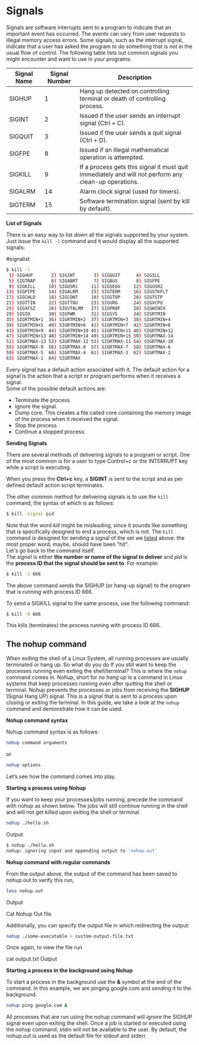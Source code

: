 # Signals
Signals are software interrupts sent to a program to indicate that an important event has occurred. The events can vary from user requests to illegal memory access errors. 
Some signals, such as the interrupt signal, indicate that a user has asked the program to do something that is not in the usual flow of control.
The following table lists out common signals you might encounter and want to use in your programs:

| **Signal Name** |	**Signal Number** | **Description** |
| --- | --- | --- |
| SIGHUP | 1 | Hang up detected on controlling terminal or death of controlling process. |
| SIGINT | 2 | Issued if the user sends an interrupt signal (Ctrl + C). |
| SIGQUIT | 3 | Issued if the user sends a quit signal (Ctrl + D). |
| SIGFPE| 8 | Issued if an illegal mathematical operation is attempted. |
| SIGKILL| 9 | If a process gets this signal it must quit immediately and will not perform any clean-up operations. |
| SIGALRM | 14 | Alarm clock signal (used for timers). |
| SIGTERM | 15 | Software termination signal (sent by kill by default). |

**List of Signals**

There is an easy way to list down all the signals supported by your system. Just issue the ``kill -l`` command and it would display all the supported signals:

#signalist
```bash
$ kill -l
 1) SIGHUP       2) SIGINT       3) SIGQUIT      4) SIGILL
 5) SIGTRAP      6) SIGABRT      7) SIGBUS       8) SIGFPE
 9) SIGKILL     10) SIGUSR1     11) SIGSEGV     12) SIGUSR2
13) SIGPIPE     14) SIGALRM     15) SIGTERM     16) SIGSTKFLT
17) SIGCHLD     18) SIGCONT     19) SIGSTOP     20) SIGTSTP
21) SIGTTIN     22) SIGTTOU     23) SIGURG      24) SIGXCPU
25) SIGXFSZ     26) SIGVTALRM   27) SIGPROF     28) SIGWINCH
29) SIGIO       30) SIGPWR      31) SIGSYS      34) SIGRTMIN
35) SIGRTMIN+1  36) SIGRTMIN+2  37) SIGRTMIN+3  38) SIGRTMIN+4
39) SIGRTMIN+5  40) SIGRTMIN+6  41) SIGRTMIN+7  42) SIGRTMIN+8
43) SIGRTMIN+9  44) SIGRTMIN+10 45) SIGRTMIN+11 46) SIGRTMIN+12
47) SIGRTMIN+13 48) SIGRTMIN+14 49) SIGRTMIN+15 50) SIGRTMAX-14
51) SIGRTMAX-13 52) SIGRTMAX-12 53) SIGRTMAX-11 54) SIGRTMAX-10
55) SIGRTMAX-9  56) SIGRTMAX-8  57) SIGRTMAX-7  58) SIGRTMAX-6
59) SIGRTMAX-5  60) SIGRTMAX-4  61) SIGRTMAX-3  62) SIGRTMAX-2
63) SIGRTMAX-1  64) SIGRTMAX
```

Every signal has a default action associated with it. The default action for a signal is the action that a script or program performs when it receives a signal.<br>
Some of the possible default actions are:

* Terminate the process.
* Ignore the signal.
* Dump core. This creates a file called core containing the memory image of the process when it received the signal.
* Stop the process.
* Continue a stopped process.

**Sending Signals**

There are several methods of delivering signals to a program or script. One of the most common is for a user to type Control+c or the INTERRUPT key while a script is executing.

When you press the **Ctrl+c** key, a **SIGINT** is sent to the script and as per defined default action script terminates.

The other common method for delivering signals is to use the ``kill`` command, the syntax of which is as follows:
```bash
$ kill -signal pid
```
Note that the word *kill* might be misleading, since it sounds like something that is specifically designed to end a process, which is not. The ``kill`` command is designed for sending a signal of the set we [listed](#signalist) above: the most proper word, maybe, should have been "hit".
<br>
Let's go back to the command itself.<br>
The *signal* is either **the number or name of the signal to deliver** and *pid* is the **process ID that the signal should be sent to**. For example:

```bash
$ kill -1 666
```
The above command sends the SIGHUP (or hang-up signal) to the program that is running with process ID 666.

To send a SIGKILL signal to the same process, use the following command:
```bash
$ kill -9 666
```
This kills (terminates) the process running with process ID 666.

## The nohup command

When exiting the shell of a Linux System, all running processes are usually terminated or hang up. So what do you do If you still want 
to keep the processes running even exiting the shell/terminal? This is where the ``nohup`` command comes in.
Nohup, short for *no hang up* is a command in Linux systems that keep processes running even after quitting the shell or terminal.
Nohup prevents the processes or jobs from receiving the **SIGHUP** (Signal Hang UP) signal. 
This is a signal that is sent to a process upon closing or exiting the terminal. In this guide, we take a look at the 
``nohup`` command and demonstrate how it can be used.

**Nohup command syntax**

Nohup command syntax is as follows:
```bash
nohup command arguments
```
or
```bash
nohup options
```

Let’s see how the command comes into play.


**Starting a process using Nohup**

If you want to keep your processes/jobs running, precede the command with nohup as shown below. The jobs will still continue running in the shell and will not get killed upon exiting the shell or terminal.
```bash
nohup ./hello.sh 
```

Output
```bash
$ nohup ./hello.sh
nohup: ignoring input and appending output to 'nohup.out'
```

**Nohup command with regular commands**

From the output above, the output of the command has been saved to nohup.out to verify this run,
```bash
less nohup.out
```
Output

Cat Nohup Out file

Additionally, you can specify the output file in which redirecting the output:

```bash
nohup ./some-executable > custom-output-file.txt
```

Once again, to view the file run

cat output.txt
Output

**Starting a process in the background using Nohup**

To start a process in the background use the **&** symbol at the end of the command. 
In this example, we are pinging google.com and sending it to the background.
```bash
nohup ping google.com &
```



All processes that are run using the nohup command will ignore the SIGHUP signal even upon exiting the shell.
Once a job is started or executed using the nohup command, stdin will not be available to the user.
By default, the nohup.out is used as the default file for stdout and stderr.